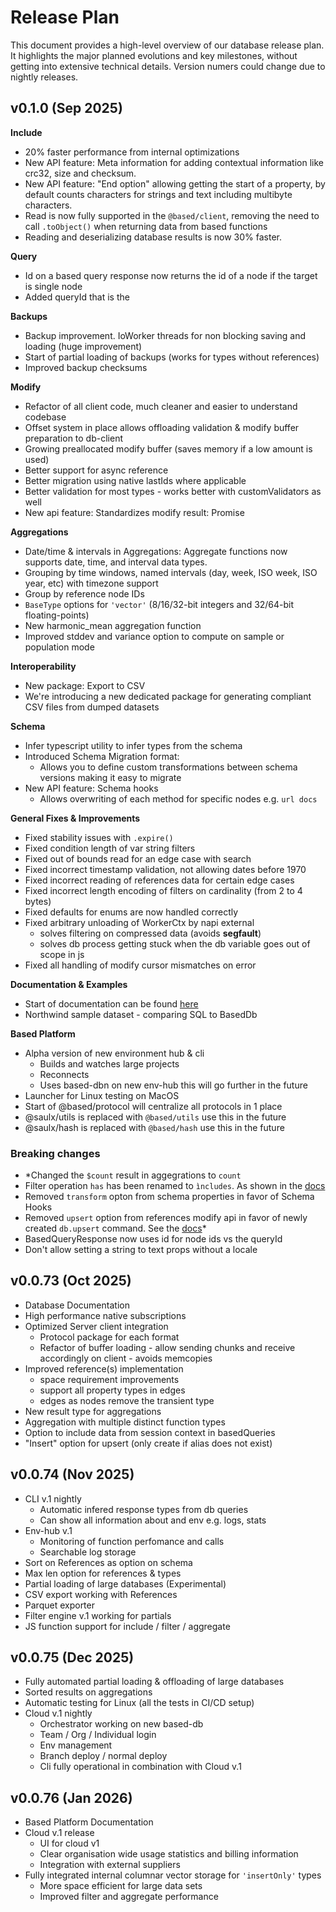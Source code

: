 # Release Plan

This document provides a high-level overview of our database release plan.
It highlights the major planned evolutions and key milestones, without getting into extensive technical details.
Version numers could change due to nightly releases.

## v0.1.0 (Sep 2025)

**Include**

- 20% faster performance from internal optimizations
- New API feature: Meta information for adding contextual information like crc32, size and checksum.
- New API feature: "End option" allowing getting the start of a property, by default counts characters for strings and text including multibyte characters.
- Read is now fully supported in the `@based/client`, removing the need to call `.toObject()` when returning data from based functions
- Reading and deserializing database results is now 30% faster.

**Query**

- Id on a based query response now returns the id of a node if the target is single node
- Added queryId that is the

**Backups**

- Backup improvement. IoWorker threads for non blocking saving and loading (huge improvement)
- Start of partial loading of backups (works for types without references)
- Improved backup checksums

**Modify**

- Refactor of all client code, much cleaner and easier to understand codebase
- Offset system in place allows offloading validation & modify buffer preparation to db-client
- Growing preallocated modify buffer (saves memory if a low amount is used)
- Better support for async reference
- Better migration using native lastIds where applicable
- Better validation for most types - works better with customValidators as well
- New api feature: Standardizes modify result: Promise

**Aggregations**

- Date/time & intervals in Aggregations: Aggregate functions now supports date, time, and interval data types.
- Grouping by time windows, named intervals (day, week, ISO week, ISO year, etc) with timezone support
- Group by reference node IDs
- `BaseType` options for `'vector'` (8/16/32-bit integers and 32/64-bit floating-points)
- New harmonic_mean aggregation function
- Improved stddev and variance option to compute on sample or population mode

**Interoperability**

- New package: Export to CSV
- We're introducing a new dedicated package for generating compliant CSV files from dumped datasets

**Schema**

- Infer typescript utility to infer types from the schema
- Introduced Schema Migration format:
  - Allows you to define custom transformations between schema versions making it easy to migrate
- New API feature: Schema hooks
  - Allows overwriting of each method for specific nodes
    e.g. `url docs`

**General Fixes & Improvements**

- Fixed stability issues with `.expire()`
- Fixed condition length of var string filters
- Fixed out of bounds read for an edge case with search
- Fixed incorrect timestamp validation, not allowing dates before 1970
- Fixed incorrect reading of references data for certain edge cases
- Fixed incorrect length encoding of filters on cardinality (from 2 to 4 bytes)
- Fixed defaults for enums are now handled correctly
- Fixed arbitrary unloading of WorkerCtx by napi external
  - solves filtering on compressed data (avoids **segfault**)
  - solves db process getting stuck when the db variable goes out of scope in js
- Fixed all handling of modify cursor mismatches on error

**Documentation & Examples**

- Start of documentation can be found [here](db/)
- Northwind sample dataset - comparing SQL to BasedDb

**Based Platform**

- Alpha version of new environment hub & cli
  - Builds and watches large projects
  - Reconnects
  - Uses based-dbn on new env-hub this will go further in the future
- Launcher for Linux testing on MacOS
- Start of @based/protocol will centralize all protocols in 1 place
- @saulx/utils is replaced with `@based/utils` use this in the future
- @saulx/hash is replaced with `@based/hash` use this in the future

### Breaking changes

- \*Changed the `$count` result in aggegrations to `count`
- Filter operation `has` has been renamed to `ìncludes`. As shown in the [docs](db/filtering?id=operators)
- Removed `transform` opton from schema properties in favor of Schema Hooks
- Removed `upsert` option from references modify api in favor of newly created `db.upsert` command. See the [docs](db/upsert)\*
- BasedQueryResponse now uses id for node ids vs the queryId
- Don't allow setting a string to text props without a locale

## v0.0.73 (Oct 2025)

- Database Documentation
- High performance native subscriptions
- Optimized Server client integration
  - Protocol package for each format
  - Refactor of buffer loading - allow sending chunks and receive accordingly on client - avoids memcopies
- Improved reference(s) implementation
  - space requirement improvements
  - support all property types in edges
  - edges as nodes remove the transient type
- New result type for aggregations
- Aggregation with multiple distinct function types
- Option to include data from session context in basedQueries
- "Insert" option for upsert (only create if alias does not exist)

## v0.0.74 (Nov 2025)

- CLI v.1 nightly
  - Automatic infered response types from db queries
  - Can show all information about and env e.g. logs, stats
- Env-hub v.1
  - Monitoring of function perfomance and calls
  - Searchable log storage
- Sort on References as option on schema
- Max len option for references & types
- Partial loading of large databases (Experimental)
- CSV export working with References
- Parquet exporter
- Filter engine v.1 working for partials
- JS function support for include / filter / aggregate

## v0.0.75 (Dec 2025)

- Fully automated partial loading & offloading of large databases
- Sorted results on aggregations
- Automatic testing for Linux (all the tests in CI/CD setup)
- Cloud v.1 nightly
  - Orchestrator working on new based-db
  - Team / Org / Individual login
  - Env management
  - Branch deploy / normal deploy
  - Cli fully operational in combination with Cloud v.1

## v0.0.76 (Jan 2026)

- Based Platform Documentation
- Cloud v.1 release
  - UI for cloud v1
  - Clear organisation wide usage statistics and billing information
  - Integration with external suppliers
- Fully integrated internal columnar vector storage for `'insertOnly'` types
  - More space efficient for large data sets
  - Improved filter and aggregate performance
